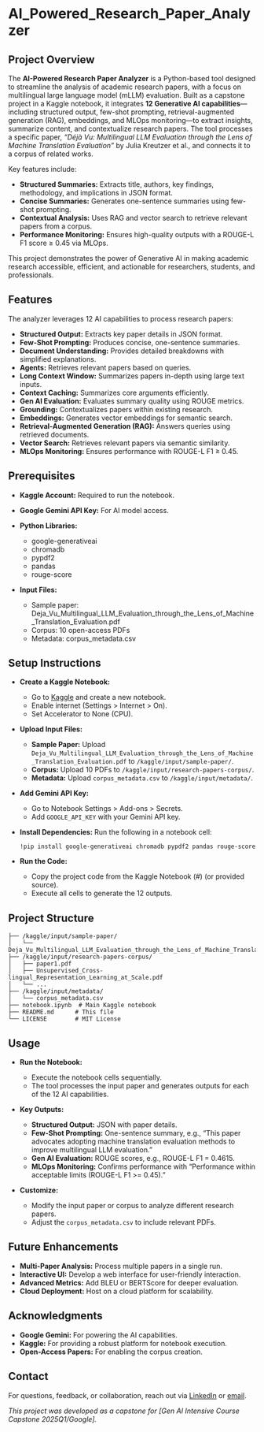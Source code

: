 # AI_Powered_Research_Paper_Analyzer

## Project Overview
The **AI-Powered Research Paper Analyzer** is a Python-based tool designed to streamline the analysis of academic research papers, with a focus on multilingual large language model (mLLM) evaluation. Built as a capstone project in a Kaggle notebook, it integrates **12 Generative AI capabilities**—including structured output, few-shot prompting, retrieval-augmented generation (RAG), embeddings, and MLOps monitoring—to extract insights, summarize content, and contextualize research papers. The tool processes a specific paper, *“Déjà Vu: Multilingual LLM Evaluation through the Lens of Machine Translation Evaluation”* by Julia Kreutzer et al., and connects it to a corpus of related works.

Key features include:
* **Structured Summaries:** Extracts title, authors, key findings, methodology, and implications in JSON format.
* **Concise Summaries:** Generates one-sentence summaries using few-shot prompting.
* **Contextual Analysis:** Uses RAG and vector search to retrieve relevant papers from a corpus.
* **Performance Monitoring:** Ensures high-quality outputs with a ROUGE-L F1 score ≥ 0.45 via MLOps.

This project demonstrates the power of Generative AI in making academic research accessible, efficient, and actionable for researchers, students, and professionals.

## Features
The analyzer leverages 12 AI capabilities to process research papers:
* **Structured Output:** Extracts key paper details in JSON format.
* **Few-Shot Prompting:** Produces concise, one-sentence summaries.
* **Document Understanding:** Provides detailed breakdowns with simplified explanations.
* **Agents:** Retrieves relevant papers based on queries.
* **Long Context Window:** Summarizes papers in-depth using large text inputs.
* **Context Caching:** Summarizes core arguments efficiently.
* **Gen AI Evaluation:** Evaluates summary quality using ROUGE metrics.
* **Grounding:** Contextualizes papers within existing research.
* **Embeddings:** Generates vector embeddings for semantic search.
* **Retrieval-Augmented Generation (RAG):** Answers queries using retrieved documents.
* **Vector Search:** Retrieves relevant papers via semantic similarity.
* **MLOps Monitoring:** Ensures performance with ROUGE-L F1 ≥ 0.45.

## Prerequisites
* **Kaggle Account:** Required to run the notebook.
* **Google Gemini API Key:** For AI model access.
* **Python Libraries:**
  * google-generativeai
  * chromadb
  * pypdf2
  * pandas
  * rouge-score

* **Input Files:**
  * Sample paper: Deja_Vu_Multilingual_LLM_Evaluation_through_the_Lens_of_Machine_Translation_Evaluation.pdf
  * Corpus: 10 open-access PDFs
  * Metadata: corpus_metadata.csv
 
## Setup Instructions
* **Create a Kaggle Notebook:**
  * Go to [Kaggle](https://www.kaggle.com/code) and create a new notebook.
  * Enable internet (Settings > Internet > On).
  * Set Accelerator to None (CPU).

* **Upload Input Files:**
  * **Sample Paper:** Upload `Deja_Vu_Multilingual_LLM_Evaluation_through_the_Lens_of_Machine_Translation_Evaluation.pdf` to `/kaggle/input/sample-paper/`.
  * **Corpus:** Upload 10 PDFs to `/kaggle/input/research-papers-corpus/`.
  * **Metadata:** Upload `corpus_metadata.csv` to `/kaggle/input/metadata/`.

* **Add Gemini API Key:**
  * Go to Notebook Settings > Add-ons > Secrets.
  * Add `GOOGLE_API_KEY` with your Gemini API key.

* **Install Dependencies:**
Run the following in a notebook cell:

    ```!pip install google-generativeai chromadb pypdf2 pandas rouge-score```

* **Run the Code:**
  * Copy the project code from the Kaggle Notebook (#) (or provided source).
  * Execute all cells to generate the 12 outputs.
 
## Project Structure

    ├── /kaggle/input/sample-paper/
    │   └── Deja_Vu_Multilingual_LLM_Evaluation_through_the_Lens_of_Machine_Translation_Evaluation.pdf
    ├── /kaggle/input/research-papers-corpus/
    │   ├── paper1.pdf
    │   ├── Unsupervised_Cross-lingual_Representation_Learning_at_Scale.pdf
    │   └── ...
    ├── /kaggle/input/metadata/
    │   └── corpus_metadata.csv
    ├── notebook.ipynb  # Main Kaggle notebook
    ├── README.md      # This file
    └── LICENSE        # MIT License

## Usage
* **Run the Notebook:**
  * Execute the notebook cells sequentially.
  * The tool processes the input paper and generates outputs for each of the 12 AI capabilities.

* **Key Outputs:**
  * **Structured Output:** JSON with paper details.
  * **Few-Shot Prompting:** One-sentence summary, e.g., “This paper advocates adopting machine translation evaluation methods to improve multilingual LLM evaluation.”
  * **Gen AI Evaluation:** ROUGE scores, e.g., ROUGE-L F1 = 0.4615.
  * **MLOps Monitoring:** Confirms performance with “Performance within acceptable limits (ROUGE-L F1 >= 0.45).”

* **Customize:**
  * Modify the input paper or corpus to analyze different research papers.
  * Adjust the `corpus_metadata.csv` to include relevant PDFs.
 
## Future Enhancements
* **Multi-Paper Analysis:** Process multiple papers in a single run.
* **Interactive UI:** Develop a web interface for user-friendly interaction.
* **Advanced Metrics:** Add BLEU or BERTScore for deeper evaluation.
* **Cloud Deployment:** Host on a cloud platform for scalability.

## Acknowledgments
* **Google Gemini:** For powering the AI capabilities.
* **Kaggle:** For providing a robust platform for notebook execution.
* **Open-Access Papers:** For enabling the corpus creation.

## Contact
For questions, feedback, or collaboration, reach out via [LinkedIn](https://www.linkedin.com/in/abhinandan-samal/) or [email](samalabhinandan06@gmail.com).

*This project was developed as a capstone for [Gen AI Intensive Course Capstone 2025Q1/Google].*













